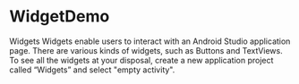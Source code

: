 # WidgetDemo
Widgets
Widgets enable users to interact with an Android Studio application page. There are various kinds of widgets, such as Buttons and TextViews. 
To see all the widgets at your disposal, create a new application project called “Widgets” and select "empty activity".
